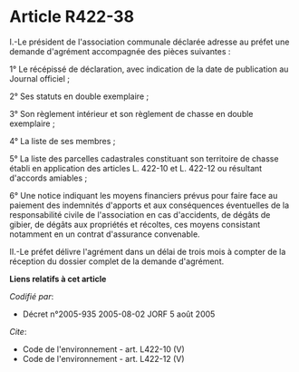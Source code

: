 # Article R422-38

I.-Le président de l'association communale déclarée adresse au préfet une demande d'agrément accompagnée des pièces
suivantes : 

1° Le récépissé de déclaration, avec indication de la date de publication au Journal officiel ; 

2° Ses statuts en double exemplaire ; 

3° Son règlement intérieur et son règlement de chasse en double exemplaire ; 

4° La liste de ses membres ; 

5° La liste des parcelles cadastrales constituant son territoire de chasse établi en application des articles L. 422-10 et L.
422-12 ou résultant d'accords amiables ; 

6° Une notice indiquant les moyens financiers prévus pour faire face au paiement des indemnités d'apports et aux conséquences
éventuelles de la responsabilité civile de l'association en cas d'accidents, de dégâts de gibier, de dégâts aux propriétés et
récoltes, ces moyens consistant notamment en un contrat d'assurance convenable. 

II.-Le préfet délivre l'agrément dans un délai de trois mois à compter de la réception du dossier complet de la demande
d'agrément.

**Liens relatifs à cet article**

_Codifié par_:

  - Décret n°2005-935 2005-08-02 JORF 5 août 2005

_Cite_:

  - Code de l'environnement - art. L422-10 (V)
  - Code de l'environnement - art. L422-12 (V)
